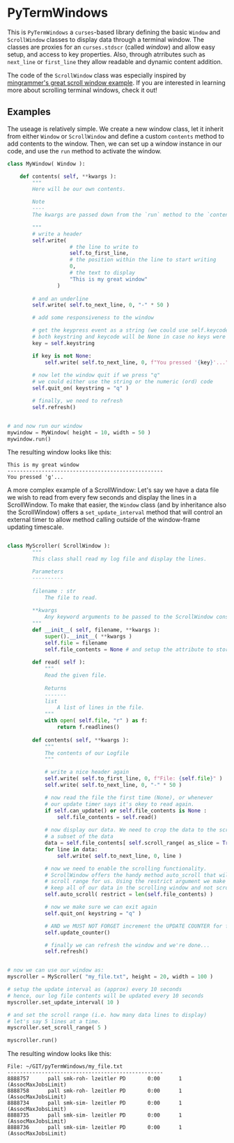 # PyTermWindows

This is `PyTermWindows` a `curses`-based library defining the basic `Window` and `ScrollWindow` classes to display data through a terminal window. The classes are proxies for an `curses.stdscr` (called _window_) and allow easy setup, and access to key properties. Also, through atrributes such as `next_line` or `first_line` they allow readable and dynamic content addition. 

The code of the `ScrollWindow` class was especially inspired by [mingrammer's great scroll window example](https://github.com/mingrammer/python-curses-scroll-example). If you are interested in learning more about scrolling terminal windows, check it out!

Examples
--------

The useage is relatively simple. We create a new window class, let it inherit from either `Window` or `ScrollWindow` and define a custom `contents` method to add contents to the window. Then, we can set up a window instance in our code, and use the `run` method to activate the window. 

```python
class MyWindow( Window ):

    def contents( self, **kwargs ):
        """
        Here will be our own contents.

        Note
        ----
        The kwargs are passed down from the `run` method to the `contents` method...

        """
        # write a header
        self.write( 
                    # the line to write to
                    self.to_first_line, 
                    # the position within the line to start writing
                    0,
                    # the text to display
                    "This is my great window"
                )
        
        # and an underline
        self.write( self.to_next_line, 0, "-" * 50 )

        # add some responsiveness to the window

        # get the keypress event as a string (we could use self.keycode to get the ord code instead)
        # both keystring and keycode will be None in case no keys were pressed.
        key = self.keystring

        if key is not None:
            self.write( self.to_next_line, 0, f"You pressed '{key}'..." )
            
        # now let the window quit if we press "q"
        # we could either use the string or the numeric (ord) code
        self.quit_on( keystring = "q" )

        # finally, we need to refresh
        self.refresh()


# and now run our window
mywindow = MyWindow( height = 10, width = 50 )
mywindow.run()
```

The resulting window looks like this:

```
This is my great window
--------------------------------------------------
You pressed 'g'...

```

A more complex example of a ScrollWindow: Let's say we have a data file we wish to read from every few seconds and display the lines in a ScrollWindow. To make that easier, the `Window` class (and by inheritance also the ScrollWindow) offers a `set_update_interval` method that will control an external timer to allow method calling outside of the window-frame updating timescale.

```python

class MyScroller( ScrollWindow ):
        """
        This class shall read my log file and display the lines.

        Parameters
        ----------
        
        filename : str
            The file to read.
        
        **kwargs
            Any keyword arguments to be passed to the ScrollWindow constructor.
        """
        def __init__( self, filename, **kwargs ):
            super().__init__( **kwargs )
            self.file = filename
            self.file_contents = None # and setup the attribute to store the contents of the log file.
        
        def read( self ):
            """
            Read the given file.
            
            Returns
            -------
            list
                A list of lines in the file.
            """
            with open( self.file, "r" ) as f:
                return f.readlines() 
        
        def contents( self, **kwargs ):
            """
            The contents of our Logfile
            """

            # write a nice header again
            self.write( self.to_first_line, 0, f"File: {self.file}" )
            self.write( self.to_next_line, 0, "-" * 50 )

            # now read the file the first time (None), or whenever 
            # our update timer says it's okey to read again.
            if self.can_update() or self.file_contents is None : 
                self.file_contents = self.read()
                
            # now display our data. We need to crop the data to the scroll range in order to only display
            # a subset of the data 
            data = self.file_contents[ self.scroll_range( as_slice = True ) ]
            for line in data:
                self.write( self.to_next_line, 0, line )

            # now we need to enable the scrolling functionality.
            # ScrollWindow offers the handy method auto_scroll that will adjust the 
            # scroll range for us. Using the restrict argument we make sure that we 
            # keep all of our data in the scrolling window and not scroll out of window...
            self.auto_scroll( restrict = len(self.file_contents) ) 

            # now we make sure we can exit again
            self.quit_on( keystring = "q" )

            # AND we MUST NOT FORGET increment the UPDATE COUNTER for file reading!
            self.update_counter()

            # finally we can refresh the window and we're done...
            self.refresh()


# now we can use our window as:
myscroller = MyScroller( "my_file.txt", height = 20, width = 100 )

# setup the update interval as (approx) every 10 seconds
# hence, our log file contents will be updated every 10 seconds
myscroller.set_update_interval( 10 )

# and set the scroll range (i.e. how many data lines to display)
# let's say 5 lines at a time.
myscroller.set_scroll_range( 5 )

myscroller.run()
```

The resulting window looks like this:

```
File: ~/GIT/pyTermWindows/my_file.txt
--------------------------------------------------
8888757      pall smk-roh- lzeitler PD       0:00      1 (AssocMaxJobsLimit)
8888758      pall smk-roh- lzeitler PD       0:00      1 (AssocMaxJobsLimit)
8888734      pall smk-sim- lzeitler PD       0:00      1 (AssocMaxJobsLimit)
8888735      pall smk-sim- lzeitler PD       0:00      1 (AssocMaxJobsLimit)
8888736      pall smk-sim- lzeitler PD       0:00      1 (AssocMaxJobsLimit)
```